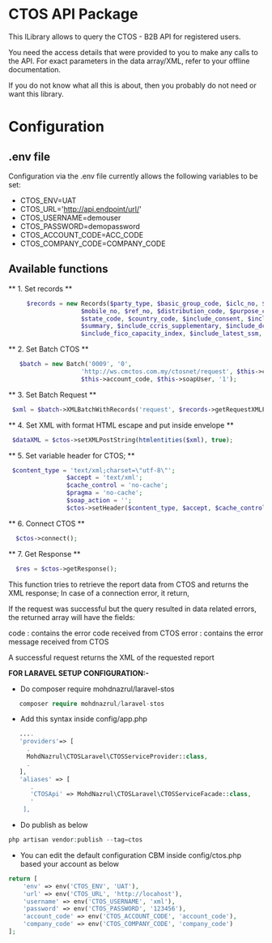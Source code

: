 # CTOS API Package

This lLibrary allows to query the CTOS - B2B API for registered users. 

You need the access details that were provided to you to make any calls to the API.
For exact parameters in the data array/XML, refer to your offline documentation.

If you do not know what all this is about, then you probably do not need or want this library.

# Configuration
## .env file

Configuration via the .env file currently allows the following variables to be set:
- CTOS_ENV=UAT
- CTOS_URL='http://api.endpoint/url/'
- CTOS_USERNAME=demouser
- CTOS_PASSWORD=demopassword
- CTOS_ACCOUNT_CODE=ACC_CODE
- CTOS_COMPANY_CODE=COMPANY_CODE

## Available functions
** 1. Set records **
```php
     $records = new Records($party_type, $basic_group_code, $iclc_no, $nicbr_no, $name,
                    $mobile_no, $ref_no, $distribution_code, $purpose_code, $purpose_content,
                    $state_code, $country_code, $include_consent, $include_ctos, $include_trex, $include_ccris,
                    $summary, $include_ccris_supplementary, $include_dcheque, $include_fico, $include_sme_financial_health_indicator,
                    $include_fico_capacity_index, $include_latest_ssm, $entity_key_confirm);
```
** 2. Set Batch CTOS **
```php
   $batch = new Batch('0009', '0',
                    'http://ws.cmctos.com.my/ctosnet/request', $this->company_code,
                    $this->account_code, $this->soapUser, '1');
```
** 3. Set Batch Request **
```php
 $xml = $batch->XMLBatchWithRecords('request', $records->getRequestXMLFormat('request'));
```
** 4. Set XML with format HTML escape and put inside envelope **
```php
 $dataXML = $ctos->setXMLPostString(htmlentities($xml), true);

```
** 5. Set variable header for CTOS; **
```php
 $content_type = 'text/xml;charset=\"utf-8\"';
                $accept = 'text/xml';
                $cache_control = 'no-cache';
                $pragma = 'no-cache';
                $soap_action = '';
                $ctos->setHeader($content_type, $accept, $cache_control, $pragma, $soap_action, true);

```
** 6. Connect CTOS **
```php
  $ctos->connect();

```
** 7. Get Response **
```php 
  $res = $ctos->getResponse();

```
 

This function tries to retrieve the report data from CTOS and returns the XML response;
In case of a connection error, it return,

If the request was successful but the query resulted in data related errors, the returned array will have the fields:

code  : contains the error code received from CTOS
error : contains the error message received from CTOS

A successful request returns the XML of the requested report



**FOR LARAVEL SETUP CONFIGURATION:-**

- Do composer require mohdnazrul/laravel-stos
```php
   composer require mohdnazrul/laravel-stos
```
- Add this syntax inside config/app.php
```php
   ....
   'providers'=> [
     .
     MohdNazrul\CTOSLaravel\CTOSServiceProvider::class,
     .
   ],
   'aliases' => [
      .
      'CTOSApi' => MohdNazrul\CTOSLaravel\CTOSServiceFacade::class,
      '
    ],
``` 
- Do publish as below
```php
php artisan vendor:publish --tag=ctos 
```
- You can edit the default configuration CBM inside config/ctos.php based your account as below
```php
return [
    'env' => env('CTOS_ENV', 'UAT'),
    'url' => env('CTOS_URL', 'http://locahost'),
    'username' => env('CTOS_USERNAME', 'xml'),
    'password' => env('CTOS_PASSWORD', '123456'),
    'account_code' => env('CTOS_ACCOUNT_CODE', 'account_code'),
    'company_code' => env('CTOS_COMPANY_CODE', 'company_code')
];
``` 
